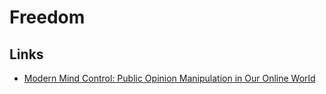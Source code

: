 # Freedom

## Links

* [Modern Mind Control: Public Opinion Manipulation in Our Online World](https://www.youtube.com/watch?v=gAmZXrSUofM)

